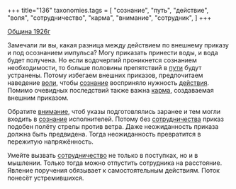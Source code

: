 +++
title="136"
taxonomies.tags = [
 "сознание",
 "путь",
 "действие",
 "воля",
 "сотрудничество",
 "карма",
 "внимание",
 "сотрудник",
]
+++

[Община 1926г](/agni/1926)

Замечали ли вы, какая разница между действием по внешнему приказу и под осознанием импульса? Могу приказать принести воды, и вода будет получена. Но если водочерпий проникнется сознанием необходимости, то больше половины препятствий в [пути](/tags/путь) будут устранены. Потому избегаем внешних приказов, предпочитаем наведение [воли](/tags/воля), чтобы [сознание](/tags/сознание) восприняло нужность [действия](/tags/действие). Помимо очевидных последствий также важна [карма](/tags/карма), создаваемая внешним приказом.   

Обратите [внимание](/tags/внимание), чтоб указы подготовлялись заранее и тем могли входить в [сознание](/tags/сознание) исполнителей. Потому без [сотрудничества](/tags/сотрудничество) приказ подобен полёту стрелы против ветра. Даже неожиданность приказа должна быть предвидена. Тогда неожиданность превратится в пережитую напряжённость.   

Умейте вызвать [сотрудничество](/tags/сотрудничество) не только в поступках, но и в мышлении. Только тогда можно отпустить сотрудника на расстояние. Явление поручения обязывает к самостоятельным действиям. Поток понесёт устремившихся.   

